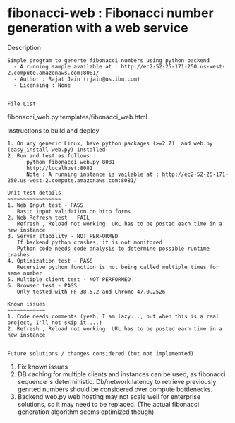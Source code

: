 # fibonacci-web : Fibonacci number generation with a web service

Description
~~~~~~~~~~~
Simple program to generte fibonacci numbers using python backend
  - A running sample available at : http://ec2-52-25-171-250.us-west-2.compute.amazonaws.com:8081/
  - Author : Rajat Jain (rjain@us.ibm.com)
  - Licensing : None


File List
~~~~~~~~~~~
fibonacci_web.py
templates/fibonacci_web.html

Instructions to build and deploy
~~~~~~~~~~~~~~~~~~~~~~~~~~~~~~~~~
1. On any generic Linux, have python packages (>=2.7)  and web.py (easy_install web.py) installed
2. Run and test as follows :
      python fibonacci_web.py 8081  
      http://localhost:8081
      Note : A running instance is vailable at : http://ec2-52-25-171-250.us-west-2.compute.amazonaws.com:8081/

Unit test details
~~~~~~~~~~~~~~~~~
1. Web Input test - PASS
   Basic input validation on http forms
2. Web Refresh test - FAIL
   Refresh , Reload not working. URL has to be posted each time in a new instance 
3. Server stability - NOT PERFORMED
   If backend python crashes, it is not monitored
   Python code needs code analysis to determine possible runtime crashes
4. Optimization test - PASS
   Recursive python function is not being called multiple times for same number
5. Multiple client test - NOT PERFORMED
6. Browser test - PASS
   Only tested with FF 38.5.2 and Chrome 47.0.2526

Known issues
~~~~~~~~~~~~
1. Code needs comments (yeah, I am lazy..., but when this is a real project, I'll not skip it....)
2. Refresh , Reload not working. URL has to be posted each time in a new instance 


Future solutions / changes considered (but not implemented)
~~~~~~~~~~~~~~~~~~~~~~~~~~~~~~~~~~~~~~~~~~~~~~~~~~~~~~~~~~~
1. Fix known issues
2. DB caching for multiple clients and instances can be used, as fibonacci sequence is deterministic. Db/network latency to retrieve previously genrted numbers should be considered over compute bottlenecks.
3. Backend web.py web hosting may not scale well for enterprise solutions, so it may need to be replaced. (The actual fibonacci generation algorithm seems optimized though)

